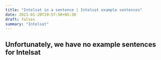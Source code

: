 ```yaml
---
title: "Intelsat in a sentence | Intelsat example sentences"
date: 2021-01-20T19:57:50+05:30
draft: falses
summary: "Intelsat"
---
```

## Unfortunately, we have no example sentences for Intelsat                 
